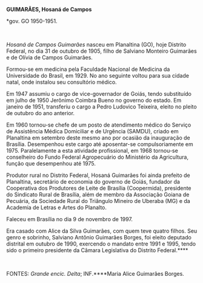 **GUIMARÃES, Hosaná de Campos**

\*gov. GO 1950-1951.

 

*Hosaná de Campos Guimarães* nasceu em Planaltina (GO), hoje Distrito
Federal, no dia 31 de outubro de 1905, filho de Salviano Monteiro
Guimarães e de Olívia de Campos Guimarães.

Formou-se em medicina pela Faculdade Nacional de Medicina da
Universidade do Brasil, em 1929. No ano seguinte voltou para sua cidade
natal, onde instalou seu consultório médico.

Em 1947 assumiu o cargo de vice-governador de Goiás, tendo substituído
em julho de 1950 Jerônimo Coimbra Bueno no governo do estado. Em janeiro
de 1951, transferiu o cargo a Pedro Ludovico Teixeira, eleito no pleito
de outubro do ano anterior.

Em 1960 tornou-se chefe de um posto de atendimento médico do Serviço de
Assistência Médica Domiciliar e de Urgência (SAMDU), criado em
Planaltina em setembro deste mesmo ano por ocasião da inauguração de
Brasília. Desempenhou este cargo até aposentar-se compulsoriamente em
1975. Paralelamente a esta atividade profissional, em 1968 tornou-se
conselheiro do Fundo Federal Agropecuário do Ministério da Agricultura,
função que desempenhou até 1975.

Produtor rural no Distrito Federal, Hosaná Guimarães foi ainda prefeito
de Planaltina, secretário de economia do governo de Goiás, fundador da
Cooperativa dos Produtores de Leite de Brasília (Coopermida), presidente
do Sindicato Rural de Brasília, além de membro da Associação Goiana de
Pecuária, da Sociedade Rural do Triângulo Mineiro de Uberaba (MG) e da
Academia de Letras e Artes do Planalto.

Faleceu em Brasília no dia 9 de novembro de 1997.

Era casado com Alice da Silva Guimarães, com quem teve quatro filhos.
Seu genro e sobrinho, Salviano Antônio Guimarães Borges, foi eleito
deputado distrital em outubro de 1990, exercendo o mandato entre 1991 e
1995, tendo sido o primeiro presidente da Câmara Legislativa do Distrito
Federal.****

 

FONTES: *Grande encic. Delta*; INF.****Maria Alice Guimarães Borges.

 
